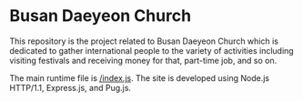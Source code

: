 # Busan Daeyeon Church

This repository is the project related to Busan Daeyeon Church which is dedicated to gather international people to the variety of activities including visiting festivals and receiving money for that, part-time job, and so on.

The main runtime file is [/index.js](/index.js). The site is developed using Node.js HTTP/1.1, Express.js, and Pug.js.